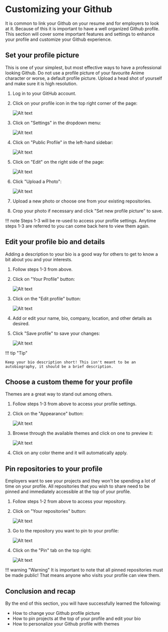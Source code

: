 # Customizing your Github

It is common to link your Github on your resume and for employers to look at it. Because of this it is important to have a well organized Github profile. This section will cover some important features and settings to enhance your profile and customize your Github experience.

## Set your profile picture

This is one of your simplest, but most effective ways to have a professional looking Github. Do not use a profile picture of your favourite Anime character or worse, a default profile picture. Upload a head shot of yourself and make sure it is high resolution.

1. Log in to your GitHub account.

2. Click on your profile icon in the top right corner of the page:

    ![Alt text](./images/profile.png)

3. Click on "Settings" in the dropdown menu:

    ![Alt text](./images/settingButton.png)

4. Click on "Public Profile" in the left-hand sidebar:

    ![Alt text](./images/publicProfile.png)

5. Click on "Edit" on the right side of the page:

    ![Alt text](./images/editButton.png)

6. Click "Upload a Photo":

    ![Alt text](./images/uploadPhoto.png)

7. Upload a new photo or choose one from your existing repositories.

8. Crop your photo if necessary and click "Set new profile picture" to save.

!!! note
    Steps 1-3 will be re-used to access your profile settings. Anytime steps 1-3 are referred to you can come back here to view them again.

## Edit your profile bio and details

Adding a description to your bio is a good way for others to get to know a bit about you and your interests.

1. Follow steps 1-3 from above.

2. Click on "Your Profile" button:

    ![Alt text](./images/yourProfile.png)

3. Click on the "Edit profile" button:

    ![Alt text](./images/editProfile.png)

4. Add or edit your name, bio, company, location, and other details as desired.

5. Click "Save profile" to save your changes:

    ![Alt text](./images/save.png)

!!! tip "Tip"

    Keep your bio description short! This isn't meant to be an autobiography, it should be a brief description.

## Choose a custom theme for your profile

Themes are a great way to stand out among others.

1. Follow steps 1-3 from above to access your profile settings.

2. Click on the "Appearance" button:

    ![Alt text](./images/appearance.png)

3. Browse through the available themes and click on one to preview it:

    ![Alt text](./images/themes.png)

4. Click on any color theme and it will automatically apply.

## Pin repositories to your profile

Employers want to see your projects and they won't be spending a lot of time on your profile. All repositories that you wish to share need to be pinned and immediately accessible at the top of your profile.

1. Follow steps 1-2 from above to access your repository.

2. Click on "Your repositories" button:

    ![Alt text](./images/yourRepositories.png)

3. Go to the repository you want to pin to your profile:

    ![Alt text](./images/repository.png)

4. Click on the "Pin" tab on the top right:

    ![Alt text](./images/pin.png)

!!! warning "Warning"
    It is important to note that all pinned repositories must be made public! That means anyone who visits your profile can view them.



## Conclusion and recap
By the end of this section, you will have successfully learned the following:

- How to change your Github profile picture
- How to pin projects at the top of your profile and edit your bio
- How to personalize your Github profile with themes 
